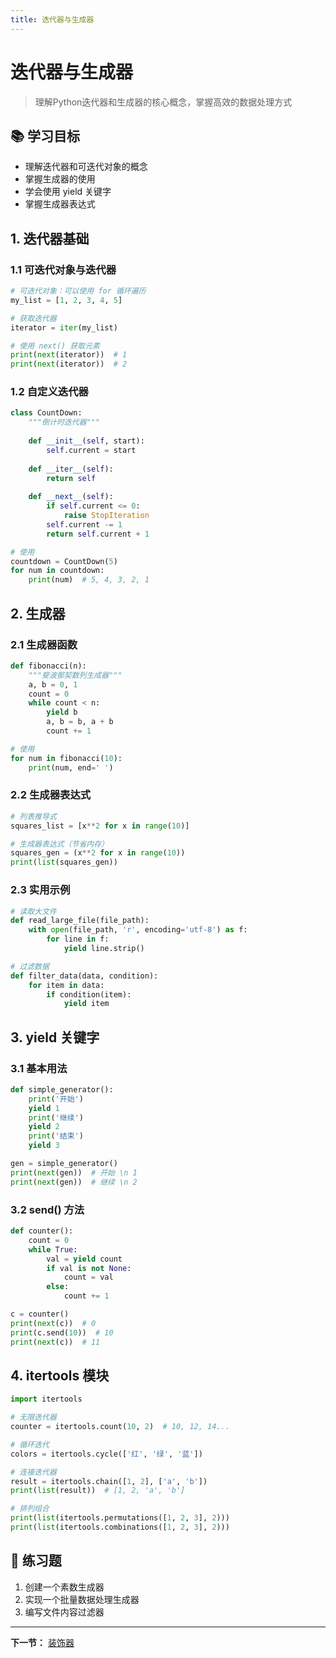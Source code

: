 ```yaml
---
title: 迭代器与生成器
---
```


# 迭代器与生成器

> 理解Python迭代器和生成器的核心概念，掌握高效的数据处理方式

## 📚 学习目标

- 理解迭代器和可迭代对象的概念
- 掌握生成器的使用
- 学会使用 yield 关键字
- 掌握生成器表达式

## 1. 迭代器基础

### 1.1 可迭代对象与迭代器

```python
# 可迭代对象：可以使用 for 循环遍历
my_list = [1, 2, 3, 4, 5]

# 获取迭代器
iterator = iter(my_list)

# 使用 next() 获取元素
print(next(iterator))  # 1
print(next(iterator))  # 2
```

### 1.2 自定义迭代器

```python
class CountDown:
    """倒计时迭代器"""
    
    def __init__(self, start):
        self.current = start
    
    def __iter__(self):
        return self
    
    def __next__(self):
        if self.current <= 0:
            raise StopIteration
        self.current -= 1
        return self.current + 1

# 使用
countdown = CountDown(5)
for num in countdown:
    print(num)  # 5, 4, 3, 2, 1
```

## 2. 生成器

### 2.1 生成器函数

```python
def fibonacci(n):
    """斐波那契数列生成器"""
    a, b = 0, 1
    count = 0
    while count < n:
        yield b
        a, b = b, a + b
        count += 1

# 使用
for num in fibonacci(10):
    print(num, end=' ')
```

### 2.2 生成器表达式

```python
# 列表推导式
squares_list = [x**2 for x in range(10)]

# 生成器表达式（节省内存）
squares_gen = (x**2 for x in range(10))
print(list(squares_gen))
```

### 2.3 实用示例

```python
# 读取大文件
def read_large_file(file_path):
    with open(file_path, 'r', encoding='utf-8') as f:
        for line in f:
            yield line.strip()

# 过滤数据
def filter_data(data, condition):
    for item in data:
        if condition(item):
            yield item
```

## 3. yield 关键字

### 3.1 基本用法

```python
def simple_generator():
    print('开始')
    yield 1
    print('继续')
    yield 2
    print('结束')
    yield 3

gen = simple_generator()
print(next(gen))  # 开始 \n 1
print(next(gen))  # 继续 \n 2
```

### 3.2 send() 方法

```python
def counter():
    count = 0
    while True:
        val = yield count
        if val is not None:
            count = val
        else:
            count += 1

c = counter()
print(next(c))  # 0
print(c.send(10))  # 10
print(next(c))  # 11
```

## 4. itertools 模块

```python
import itertools

# 无限迭代器
counter = itertools.count(10, 2)  # 10, 12, 14...

# 循环迭代
colors = itertools.cycle(['红', '绿', '蓝'])

# 连接迭代器
result = itertools.chain([1, 2], ['a', 'b'])
print(list(result))  # [1, 2, 'a', 'b']

# 排列组合
print(list(itertools.permutations([1, 2, 3], 2)))
print(list(itertools.combinations([1, 2, 3], 2)))
```

## 📝 练习题

1. 创建一个素数生成器
2. 实现一个批量数据处理生成器
3. 编写文件内容过滤器

---

**下一节：** [装饰器](03-装饰器.md)
